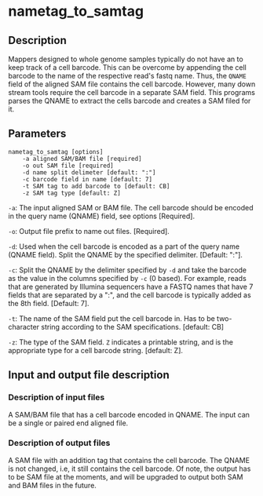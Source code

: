 # nametag_to_samtag 


## Description
Mappers designed to whole genome samples typically do not have an to
keep track of a cell barcode. This can be overcome by appending the cell
barcode to the name of the respective read's fastq name.  Thus, the
`QNAME` field of the aligned SAM file contains the cell barcode. However,
many down stream tools require the cell barcode in a separate SAM
field. This programs parses the QNAME to extract the cells barcode and
creates a SAM filed for it. 

## Parameters
```
nametag_to_samtag [options]
	-a aligned SAM/BAM file [required]
	-o out SAM file [required]
	-d name split delimeter [default: ":"]
	-c barcode field in name [default: 7]
	-t SAM tag to add barcode to [default: CB]
	-z SAM tag type [default: Z]
```

`-a`: The input aligned SAM or BAM file. The cell barcode
should be encoded in the query name (QNAME) field, see options [Required].

`-o`: Output file prefix to name out files. [Required].

`-d`: Used when the cell barcode is encoded as a part of the query name
(QNAME field). Split the QNAME by the specified delimiter. [Default:
":"]. 

`-c`:  Split the QNAME by the delimiter specified by `-d` and take the
barcode as the value in the columns specified by `-c` (0 based). For
example, reads that are generated by Illumina sequencers have a FASTQ
names that have 7 fields that are separated by a ":", and the cell
barcode is typically added as the 8th field. [Default: 7].   

`-t`: The name of the SAM field put the cell barcode in. Has to be
two-character string according to the SAM specifications.  [default: CB]

`-z`: The type of the SAM field. `Z` indicates a printable string, and
is the appropriate type for a cell barcode string. [default: Z].
 
## Input and output file description
### Description of input files
A SAM/BAM file that has a cell barcode encoded in QNAME. The input
can be a single or paired end aligned file. 

### Description of output files
A SAM file with an addition tag that contains the cell barcode. 
The QNAME is not changed, i.e, it still contains the cell barcode. 
Of note, the output has to be SAM file at the moments, and will
be upgraded to output both SAM and BAM files in the future. 
